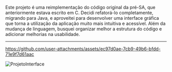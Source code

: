 Este projeto é uma reimplementação do código original da pré-SA, que anteriormente estava escrito em C. Decidi refatorá-lo completamente, migrando para Java, e aproveitei para desenvolver uma interface gráfica que torna a utilização da aplicação muito mais intuitiva e acessível. Além da mudança de linguagem, busquei organizar melhor a estrutura do código e adicionar melhorias na usabilidade.

-------------------------------------------------------------------------------------------------------------------------------------------------------------------------------------------------------------------------------------------------------------------------


https://github.com/user-attachments/assets/ec97d0ae-7cb9-49b6-bfdd-71e9f7d61aac

![ProjetoInterface](https://github.com/user-attachments/assets/2c693ee0-ab36-45cb-9710-0fcfe0f8db81)
